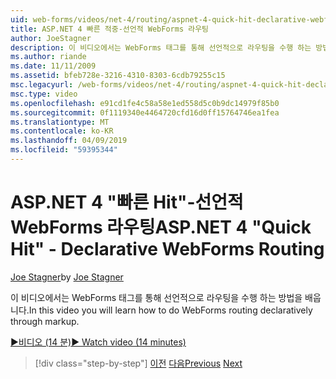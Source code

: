 ```yaml
---
uid: web-forms/videos/net-4/routing/aspnet-4-quick-hit-declarative-webforms-routing
title: ASP.NET 4 빠른 적중-선언적 WebForms 라우팅
author: JoeStagner
description: 이 비디오에서는 WebForms 태그를 통해 선언적으로 라우팅을 수행 하는 방법을 배웁니다.
ms.author: riande
ms.date: 11/11/2009
ms.assetid: bfeb728e-3216-4310-8303-6cdb79255c15
msc.legacyurl: /web-forms/videos/net-4/routing/aspnet-4-quick-hit-declarative-webforms-routing
msc.type: video
ms.openlocfilehash: e91cd1fe4c58a58e1ed558d5c0b9dc14979f85b0
ms.sourcegitcommit: 0f1119340e4464720cfd16d0ff15764746ea1fea
ms.translationtype: MT
ms.contentlocale: ko-KR
ms.lasthandoff: 04/09/2019
ms.locfileid: "59395344"
---
```

# <a name="aspnet-4-quick-hit---declarative-webforms-routing"></a><span data-ttu-id="6626f-103">ASP.NET 4 "빠른 Hit"-선언적 WebForms 라우팅</span><span class="sxs-lookup"><span data-stu-id="6626f-103">ASP.NET 4 "Quick Hit" - Declarative WebForms Routing</span></span>

<span data-ttu-id="6626f-104">[Joe Stagner](https://github.com/JoeStagner)</span><span class="sxs-lookup"><span data-stu-id="6626f-104">by [Joe Stagner](https://github.com/JoeStagner)</span></span>

<span data-ttu-id="6626f-105">이 비디오에서는 WebForms 태그를 통해 선언적으로 라우팅을 수행 하는 방법을 배웁니다.</span><span class="sxs-lookup"><span data-stu-id="6626f-105">In this video you will learn how to do WebForms routing declaratively through markup.</span></span> 

[<span data-ttu-id="6626f-106">&#9654;비디오 (14 분)</span><span class="sxs-lookup"><span data-stu-id="6626f-106">&#9654; Watch video (14 minutes)</span></span>](https://channel9.msdn.com/Blogs/ASP-NET-Site-Videos/aspnet-4-quick-hit-declarative-webforms-routing)

> [!div class="step-by-step"]
> <span data-ttu-id="6626f-107">[이전](aspnet-4-quick-hit-imperative-webforms-routing.md)
> [다음](aspnet-4-quick-hit-outbound-webforms-routing.md)</span><span class="sxs-lookup"><span data-stu-id="6626f-107">[Previous](aspnet-4-quick-hit-imperative-webforms-routing.md)
[Next](aspnet-4-quick-hit-outbound-webforms-routing.md)</span></span>
